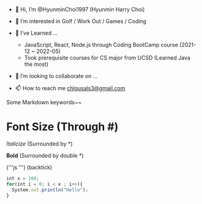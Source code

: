 - 👋 Hi, I’m @HyunminChoi1997 (Hyunmin Harry Choi)
- 👀 I’m interested in Golf / Work Out / Games / Coding
- 🌱 I’ve Learned ... 
  - JavaScript, React, Node.js through Coding BootCamp course (2021-12 ~ 2022-05)
  - Took prerequisite courses for CS major from UCSD (Learned Java the most)



- 💞️ I’m looking to collaborate on ...
- 📫 How to reach me chlgusals3@gmail.com


<!---
HyunminChoi1997/HyunminChoi1997 is a ✨ special ✨ repository because its `README.md` (this file) appears on your GitHub profile.
You can click the Preview link to take a look at your changes.
--->



Some Markdown keywords~~

# Font Size (Through #)

*Italicize* (Surrounded by *)

**Bold** (Surrounded by double *)


('''js ''') (backtick)
```js
int x = 100;
for(int i = 0; i < x ; i++){
  System.out.println("Hello");
}
```
